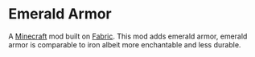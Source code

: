 # Emerald Armor

A [Minecraft](minecraft.net) mod built on [Fabric](fabricmc.net). This mod adds emerald armor, emerald armor is comparable to iron albeit more enchantable and less durable.